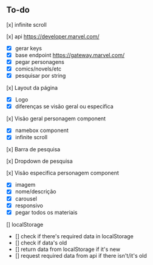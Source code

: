 ## To-do

[x] infinite scroll

[x] api https://developer.marvel.com/

- [x] gerar keys
- [x] base endpoint https://gateway.marvel.com/
- [x] pegar personagens
- [x] comics/novels/etc
- [x] pesquisar por string

[x] Layout da página

- [x] Logo
- [x] diferenças se visão geral ou especifica

[x] Visão geral personagem component

- [x] namebox component
- [x] infinite scroll

[x] Barra de pesquisa

[x] Dropdown de pesquisa

[x] Visão especifica personagem component

- [x] imagem
- [x] nome/descrição
- [x] carousel
- [x] responsivo
- [x] pegar todos os materiais

[] localStorage

- [] check if there's required data in localStorage
- [] check if data's old
- [] return data from localStorage if it's new
- [] request required data from api if there isn't/it's old
